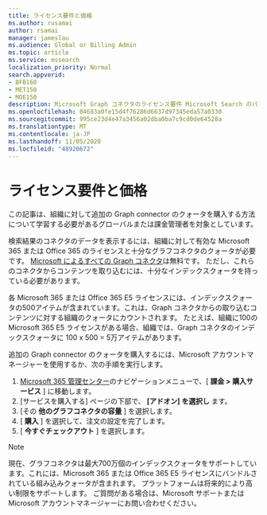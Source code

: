 ```yaml
---
title: ライセンス要件と価格
ms.author: rusamai
author: rsamai
manager: jameslau
ms.audience: Global or Billing Admin
ms.topic: article
ms.service: mssearch
localization_priority: Normal
search.appverid:
- BFB160
- MET150
- MOE150
description: Microsoft Graph コネクタのライセンス要件 Microsoft Search のパブリックプレビュー
ms.openlocfilehash: 04683a0fe15d4f76286d6637d97345eda57a0330
ms.sourcegitcommit: 995ce23d4e47a3456a02dba0ba7c9cd0de64528a
ms.translationtype: MT
ms.contentlocale: ja-JP
ms.lasthandoff: 11/05/2020
ms.locfileid: "48920672"
---
```

# <a name="license-requirements-and-pricing"></a>ライセンス要件と価格

この記事は、組織に対して追加の Graph connector のクォータを購入する方法について学習する必要があるグローバルまたは課金管理者を対象としています。

検索結果のコネクタのデータを表示するには、組織に対して有効な Microsoft 365 または Office 365 のライセンスと十分なグラフコネクタのクォータが必要です。 [Microsoft によるすべての Graph コネクタ](configure-connector.md)は無料です。 ただし、これらのコネクタからコンテンツを取り込むには、十分なインデックスクォータを持っている必要があります。

各 Microsoft 365 または Office 365 E5 ライセンスには、インデックスクォータの500アイテムが含まれています。これは、Graph コネクタからの取り込むコンテンツに対する組織のクォータにカウントされます。 たとえば、組織に100の Microsoft 365 E5 ライセンスがある場合、組織では、Graph コネクタのインデックスクォータに 100 x 500 = 5万アイテムがあります。

追加の Graph connector のクォータを購入するには、Microsoft アカウントマネージャーを使用するか、次の手順を実行します。

1. [Microsoft 365 管理センター](https://admin.microsoft.com)のナビゲーションメニューで、[ **課金 > 購入サービス** ] に移動します。
2. [サービスを購入する] ページの下部で、 **[アドオン] を選択し** ます。
3. [その **他のグラフコネクタの容量** ] を選択します。
4. [ **購入** ] を選択して、注文の設定を完了します。
5. [ **今すぐチェックアウト** ] を選択します。

>[!NOTE]
>現在、グラフコネクタは最大700万個のインデックスクォータをサポートしています。これには、Microsoft 365 または Office 365 E5 ライセンスにバンドルされている組み込みクォータが含まれます。 プラットフォームは将来的により高い制限をサポートします。 ご質問がある場合は、Microsoft サポートまたは Microsoft アカウントマネージャーにお問い合わせください。
